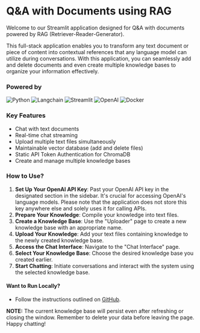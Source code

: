 # Q&A with Documents using RAG

Welcome to our Streamlit application designed for Q&A with documents powered by RAG (Retriever-Reader-Generator).

This full-stack application enables you to transform any text document or piece of content into contextual references that any language model can utilize during conversations. With this application, you can seamlessly add and delete documents and even create multiple knowledge bases to organize your information effectively.

### Powered by

![Python](https://img.shields.io/badge/Python-FFD43B?style=for-the-badge&logo=python&logoColor=blue)
![Langchain](https://img.shields.io/badge/%F0%9F%A6%9C%EF%B8%8F%F0%9F%94%97%20LangChain-black?style=for-the-badge)
![Streamlit](https://img.shields.io/badge/Streamlit-FF4B4B?style=for-the-badge&logo=Streamlit&logoColor=white)
![OpenAI](https://img.shields.io/badge/OpenAI-black?style=for-the-badge)
![Docker](https://img.shields.io/badge/Docker-2CA5E0?style=for-the-badge&logo=docker&logoColor=white)

### Key Features

- Chat with text documents
- Real-time chat streaming
- Upload multiple text files simultaneously
- Maintainable vector database (add and delete files)
- Static API Token Authentication for ChromaDB
- Create and manage multiple knowledge bases

### How to Use?

1. **Set Up Your OpenAI API Key**: Past your OpenAI API key in the designated section in the sidebar. It's crucial for accessing OpenAI's language models. Please note that the application does not store this key anywhere else and solely uses it for calling APIs.
2. **Prepare Your Knowledge**: Compile your knowledge into text files.
3. **Create a Knowledge Base**: Use the "Uploader" page to create a new knowledge base with an appropriate name.
4. **Upload Your Knowledge**: Add your text files containing knowledge to the newly created knowledge base.
5. **Access the Chat Interface**: Navigate to the "Chat Interface" page.
6. **Select Your Knowledge Base**: Choose the desired knowledge base you created earlier.
7. **Start Chatting**: Initiate conversations and interact with the system using the selected knowledge base.

#### Want to Run Locally?

- Follow the instructions outlined on [GitHub](https://github.com/Ja-yy/QnA-With-RAG).

**NOTE:** The current knowledge base will persist even after refreshing or closing the window. Remember to delete your data before leaving the page. Happy chatting!
